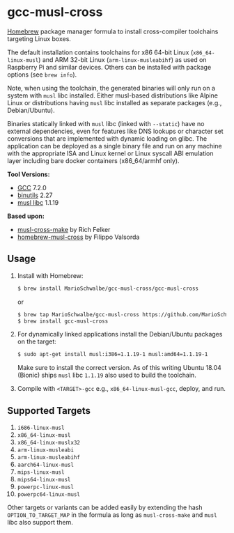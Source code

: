 gcc-musl-cross
==============

[Homebrew](https://brew.sh/) package manager formula to install cross-compiler toolchains targeting
Linux boxes.

The default installation contains toolchains for x86 64-bit Linux (`x86_64-linux-musl`) and ARM
32-bit Linux (`arm-linux-musleabihf`) as used on Raspberry Pi and similar devices. Others can be
installed with package options (see `brew info`).

Note, when using the toolchain, the generated binaries will only run on a system with `musl` libc
installed. Either musl-based distributions like Alpine Linux or distributions having `musl` libc
installed as separate packages (e.g., Debian/Ubuntu).

Binaries statically linked with `musl` libc (linked with `--static`) have no external dependencies,
even for features like DNS lookups or character set conversions that are implemented with dynamic
loading on glibc. The application can be deployed as a single binary file and run on any machine
with the appropriate ISA and Linux kernel or Linux syscall ABI emulation layer including bare docker
containers (x86_64/armhf only).

**Tool Versions:**
- [GCC](https://gcc.gnu.org/) 7.2.0
- [binutils](https://www.gnu.org/software/binutils/) 2.27
- [musl libc](https://www.musl-libc.org/) 1.1.19

**Based upon:**
- [musl-cross-make](https://github.com/richfelker/musl-cross-make) by Rich Felker
- [homebrew-musl-cross](https://github.com/FiloSottile/homebrew-musl-cross) by Filippo Valsorda


Usage
-----

1. Install with Homebrew:
    ```sh
    $ brew install MarioSchwalbe/gcc-musl-cross/gcc-musl-cross
    ```
    or
    ```sh
    $ brew tap MarioSchwalbe/gcc-musl-cross https://github.com/MarioSchwalbe/gcc-musl-cross
    $ brew install gcc-musl-cross
    ```

1. For dynamically linked applications install the Debian/Ubuntu packages on the target:
    ```sh
    $ sudo apt-get install musl:i386=1.1.19-1 musl:amd64=1.1.19-1
    ```
    Make sure to install the correct version. As of this writing Ubuntu 18.04 (Bionic) ships `musl`
    libc `1.1.19` also used to build the toolchain.

1. Compile with `<TARGET>-gcc` e.g., `x86_64-linux-musl-gcc`, deploy, and run.


Supported Targets
-----------------

1. `i686-linux-musl`
1. `x86_64-linux-musl`
1. `x86_64-linux-muslx32`
1. `arm-linux-musleabi`
1. `arm-linux-musleabihf`
1. `aarch64-linux-musl`
1. `mips-linux-musl`
1. `mips64-linux-musl`
1. `powerpc-linux-musl`
1. `powerpc64-linux-musl`

Other targets or variants can be added easily by extending the hash `OPTION_TO_TARGET_MAP` in the
formula as long as `musl-cross-make` and `musl` libc also support them.
